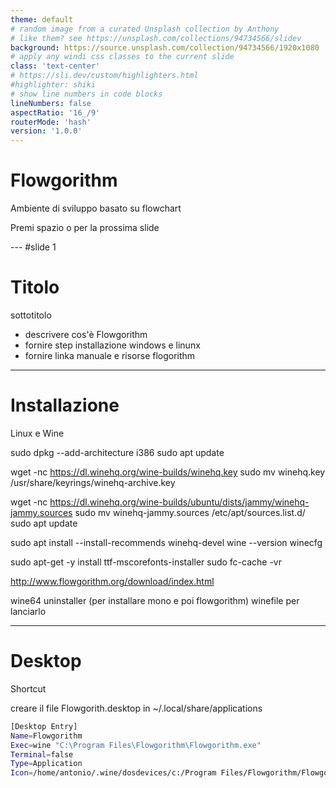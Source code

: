 ```yaml
---
theme: default
# random image from a curated Unsplash collection by Anthony
# like them? see https://unsplash.com/collections/94734566/slidev
background: https://source.unsplash.com/collection/94734566/1920x1080
# apply any windi css classes to the current slide
class: 'text-center'
# https://sli.dev/custom/highlighters.html
#highlighter: shiki
# show line numbers in code blocks
lineNumbers: false
aspectRatio: '16_/9'
routerMode: 'hash'
version: '1.0.0'
---  
```


# Flowgorithm

Ambiente di sviluppo basato su flowchart 

<div class="pt-12">
  <span class="px-2 py-1">
    Premi spazio o <carbon:arrow-right class="inline"/> per la prossima slide
  </span>
</div>

--- #slide 1

# Titolo

sottotitolo

- descrivere cos'è Flowgorithm
- fornire step installazione windows e linunx
- fornire linka manuale e risorse flogorithm


--- 

# Installazione

Linux e Wine

sudo dpkg --add-architecture i386
sudo apt update

wget -nc https://dl.winehq.org/wine-builds/winehq.key
sudo mv winehq.key /usr/share/keyrings/winehq-archive.key

wget -nc https://dl.winehq.org/wine-builds/ubuntu/dists/jammy/winehq-jammy.sources
sudo mv winehq-jammy.sources /etc/apt/sources.list.d/
sudo apt update


sudo apt install --install-recommends winehq-devel
wine --version
winecfg


sudo apt-get -y install ttf-mscorefonts-installer
sudo fc-cache -vr

http://www.flowgorithm.org/download/index.html


wine64 uninstaller (per installare mono e poi flowgorithm)
winefile per lanciarlo

---

# Desktop

Shortcut

creare il file Flowgorith.desktop in ~/.local/share/applications

```bash
[Desktop Entry]
Name=Flowgorithm
Exec=wine "C:\Program Files\Flowgorithm\Flowgorithm.exe"
Terminal=false
Type=Application
Icon=/home/antonio/.wine/dosdevices/c:/Program Files/Flowgorithm/Flowgorithm Logo.ico
```